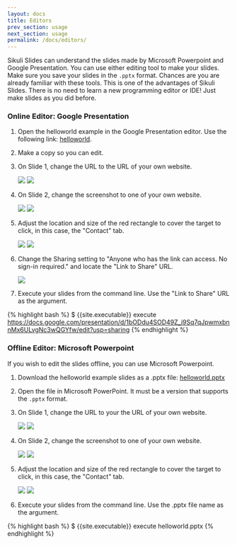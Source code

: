 ```yaml
---
layout: docs
title: Editors
prev_section: usage
next_section: usage
permalink: /docs/editors/
---
```


Sikuli Slides can understand the slides made by Microsoft Powerpoint and Google Presentation. You can use either editing tool to make your slides. Make sure you save your slides in the `.pptx` format. Chances are you are already familiar with these tools. This is one of the  advantages of Sikuli Slides. There is no need to learn a new programming editor or IDE! Just make slides as you did before.

### Online Editor: Google Presentation 

1. Open the helloworld example in the Google Presentation editor. Use the following link: [helloworld](https://docs.google.com/presentation/d/1w48gExh5oLIT0J8xYXR1RxpqTrZTXJC8OR4UXxShTQ8/edit?usp=sharing).	
2. Make a copy so you can edit.
3. On Slide 1, change the URL to the URL of your own website.

   <img src="/img/gdrive_slide1.png"  class="half img-polaroid"/>
   <img src="/img/gdrive_change_url.png"  class="half img-polaroid"/>

4. On Slide 2, change the screenshot to one of your own website. 

   <img src="/img/gdrive_slide2.png"  class="half img-polaroid"/>
   <img src="/img/gdrive_change_screenshot.png"  class="half img-polaroid"/>

5. Adjust the location and size of the red rectangle to cover the target
   to click, in this case, the "Contact" tab.

   <img src="/img/gdrive_change_screenshot.png"  class="half img-polaroid"/>
   <img src="/img/gdrive_adjust_box.png"  class="half img-polaroid"/>

6. Change the Sharing setting to "Anyone who has the link can access. No sign-in required." and locate the "Link to Share" URL.

   <img src="/img/gdrive_link_to_share.png"  class="half img-polaroid"/>

7. Execute your slides from the command line. Use the "Link to Share" URL as the argument.

{% highlight bash %}
$ {{site.executable}} execute https://docs.google.com/presentation/d/1bODdu4SOD49Z_i9Sq7qJpwmxbnnMx6ULvgNc3wQGYfw/edit?usp=sharing
{% endhighlight %}


### Offline Editor: Microsoft Powerpoint

If you wish to edit the slides offline, you can use Microsoft Powerpoint.

1. Download the helloworld example slides as a .pptx file: [helloworld.pptx](https://docs.google.com/feeds/download/presentations/Export?id=1w48gExh5oLIT0J8xYXR1RxpqTrZTXJC8OR4UXxShTQ8&&exportFormat=pptx)
2. Open the file in Microsoft PowerPoint. It must be a version that supports the `.pptx` format.
3. On Slide 1, change the URL to your the URL of your own website.

   <img class="half img-polaroid" src="/img/powerpoint_slide1.png"/>
   <img class="half img-polaroid" src="/img/powerpoint_change_url.png"/>

4. On Slide 2, change the screenshot to one of your own website. 

   <img class="half img-polaroid" src="/img/powerpoint_slide2.png"/>
   <img class="half img-polaroid" src="/img/powerpoint_change_screenshot.png"/>

5. Adjust the location and size of the red rectangle to cover the target
   to click, in this case, the "Contact" tab.

   <img class="half img-polaroid" src="/img/powerpoint_change_screenshot.png"/>
   <img class="half img-polaroid" src="/img/powerpoint_adjust_box.png"/>

6. Execute your slides from the command line. Use the .pptx file name as the argument.

{% highlight bash %}
$ {{site.executable}} execute helloworld.pptx 
{% endhighlight %}


